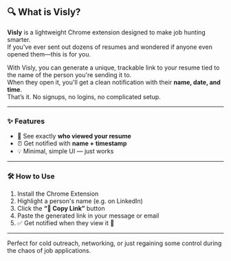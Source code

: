 ## 🔍 What is Visly?

**Visly** is a lightweight Chrome extension designed to make job hunting smarter.  
If you've ever sent out dozens of resumes and wondered if anyone even opened them—this is for you.

With Visly, you can generate a unique, trackable link to your resume tied to the name of the person you're sending it to.  
When they open it, you'll get a clean notification with their **name, date, and time**.  
That’s it. No signups, no logins, no complicated setup.

---

### ✨ Features

- 🔎 See exactly **who viewed your resume**
- ⏰ Get notified with **name + timestamp**
- 💡 Minimal, simple UI — just works

---

### 🛠 How to Use

1. Install the Chrome Extension  
2. Highlight a person's name (e.g. on LinkedIn)  
3. Click the **“📎 Copy Link”** button  
4. Paste the generated link in your message or email  
5. ✅ Get notified when they view it 👀

---

Perfect for cold outreach, networking, or just regaining some control during the chaos of job applications.
